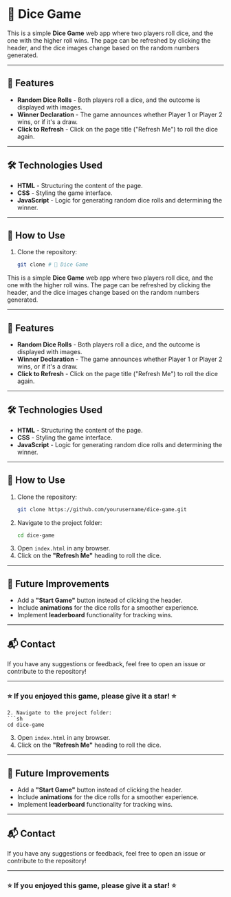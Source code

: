 # 🎲 Dice Game

This is a simple **Dice Game** web app where two players roll dice, and the one with the higher roll wins. The page can be refreshed by clicking the header, and the dice images change based on the random numbers generated.

---

## 🌟 Features
- **Random Dice Rolls** - Both players roll a dice, and the outcome is displayed with images.
- **Winner Declaration** - The game announces whether Player 1 or Player 2 wins, or if it's a draw.
- **Click to Refresh** - Click on the page title ("Refresh Me") to roll the dice again.

---

## 🛠️ Technologies Used
- **HTML** - Structuring the content of the page.
- **CSS** - Styling the game interface.
- **JavaScript** - Logic for generating random dice rolls and determining the winner.

---

## 🚀 How to Use
1. Clone the repository:
   ```sh
   git clone # 🎲 Dice Game

This is a simple **Dice Game** web app where two players roll dice, and the one with the higher roll wins. The page can be refreshed by clicking the header, and the dice images change based on the random numbers generated.

---

## 🌟 Features
- **Random Dice Rolls** - Both players roll a dice, and the outcome is displayed with images.
- **Winner Declaration** - The game announces whether Player 1 or Player 2 wins, or if it's a draw.
- **Click to Refresh** - Click on the page title ("Refresh Me") to roll the dice again.

---

## 🛠️ Technologies Used
- **HTML** - Structuring the content of the page.
- **CSS** - Styling the game interface.
- **JavaScript** - Logic for generating random dice rolls and determining the winner.

---

## 🚀 How to Use
1. Clone the repository:
   ```sh
   git clone https://github.com/yourusername/dice-game.git
   ```
2. Navigate to the project folder:
   ```sh
   cd dice-game
   ```
3. Open `index.html` in any browser.
4. Click on the **"Refresh Me"** heading to roll the dice.

---

## 🎯 Future Improvements
- Add a **"Start Game"** button instead of clicking the header.
- Include **animations** for the dice rolls for a smoother experience.
- Implement **leaderboard** functionality for tracking wins.

---

## 📬 Contact
If you have any suggestions or feedback, feel free to open an issue or contribute to the repository!

---

### ⭐ If you enjoyed this game, please give it a star! ⭐

   ```
2. Navigate to the project folder:
   ```sh
   cd dice-game
   ```
3. Open `index.html` in any browser.
4. Click on the **"Refresh Me"** heading to roll the dice.

---

## 🎯 Future Improvements
- Add a **"Start Game"** button instead of clicking the header.
- Include **animations** for the dice rolls for a smoother experience.
- Implement **leaderboard** functionality for tracking wins.

---

## 📬 Contact
If you have any suggestions or feedback, feel free to open an issue or contribute to the repository!

---

### ⭐ If you enjoyed this game, please give it a star! ⭐
